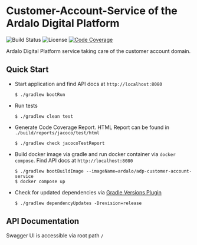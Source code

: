 # Customer-Account-Service of the Ardalo Digital Platform
![Build Status](https://github.com/ardalo/adp-customer-account-service/workflows/Build/badge.svg)
![License](https://img.shields.io/github/license/ardalo/adp-customer-account-service)
[![Code Coverage](https://sonarcloud.io/api/project_badges/measure?project=ardalo_adp-customer-account-service&metric=coverage)](https://sonarcloud.io/summary/new_code?id=ardalo_adp-customer-account-service)

Ardalo Digital Platform service taking care of the customer account domain.

## Quick Start
* Start application and find API docs at `http://localhost:8080`
  ```console
  $ ./gradlew bootRun
  ```
* Run tests
  ```console
  $ ./gradlew clean test
  ```
* Generate Code Coverage Report. HTML Report can be found in `./build/reports/jacoco/test/html`
  ```console
  $ ./gradlew check jacocoTestReport
  ```
* Build docker image via gradle and run docker container via `docker compose`. Find API docs at `http://localhost:8080`
  ```console
  $ ./gradlew bootBuildImage --imageName=ardalo/adp-customer-account-service
  $ docker compose up
  ```
* Check for updated dependencies via [Gradle Versions Plugin](https://github.com/ben-manes/gradle-versions-plugin)
  ```console
  $ ./gradlew dependencyUpdates -Drevision=release
  ```

## API Documentation
Swagger UI is accessible via root path `/`

